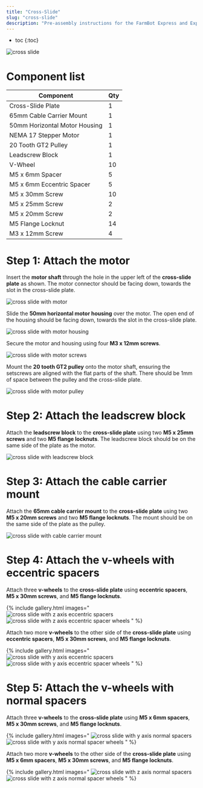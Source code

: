 ```yaml
---
title: "Cross-Slide"
slug: "cross-slide"
description: "Pre-assembly instructions for the FarmBot Express and Express XL cross-slide"
---
```


* toc
{:toc}


![cross slide](_images/cross_slide.png)

# Component list

|Component                     |Qty                           |
|------------------------------|------------------------------|
|Cross-Slide Plate             |1
|65mm Cable Carrier Mount      |1
|50mm Horizontal Motor Housing |1
|NEMA 17 Stepper Motor         |1
|20 Tooth GT2 Pulley           |1
|Leadscrew Block               |1
|V-Wheel                       |10
|M5 x 6mm Spacer               |5
|M5 x 6mm Eccentric Spacer     |5
|M5 x 30mm Screw               |10
|M5 x 25mm Screw               |2
|M5 x 20mm Screw               |2
|M5 Flange Locknut             |14
|M3 x 12mm Screw               |4

# Step 1: Attach the motor

Insert the **motor shaft** through the hole in the upper left of the **cross-slide plate** as shown. The motor connector should be facing down, towards the slot in the cross-slide plate.

![cross slide with motor](_images/cross_slide_with_motor.png)

Slide the **50mm horizontal motor housing** over the motor. The open end of the housing should be facing down, towards the slot in the cross-slide plate.

![cross slide with motor housing](_images/cross_slide_with_motor_housing.png)

Secure the motor and housing using four **M3 x 12mm screws**.

![cross slide with motor screws](_images/cross_slide_with_motor_screws.png)

Mount the **20 tooth GT2 pulley** onto the motor shaft, ensuring the setscrews are aligned with the flat parts of the shaft. There should be 1mm of space between the pulley and the cross-slide plate.

![cross slide with motor pulley](_images/cross_slide_with_motor_pulley.png)

# Step 2: Attach the leadscrew block

Attach the **leadscrew block** to the **cross-slide plate** using two **M5 x 25mm screws** and two **M5 flange locknuts**. The leadscrew block should be on the same side of the plate as the motor.

![cross slide with leadscrew block](_images/cross_slide_with_leadscrew_block.png)

# Step 3: Attach the cable carrier mount

Attach the **65mm cable carrier mount** to the **cross-slide plate** using two **M5 x 20mm screws** and two **M5 flange locknuts**. The mount should be on the same side of the plate as the pulley.

![cross slide with cable carrier mount](_images/cross_slide_with_cable_carrier_mount.png)

# Step 4: Attach the v-wheels with eccentric spacers

Attach three **v-wheels** to the **cross-slide plate** using **eccentric spacers**, **M5 x 30mm screws**, and **M5 flange locknuts**.

{% include gallery.html images="
![cross slide with z axis eccentric spacers](_images/cross_slide_with_z_axis_eccentric_spacers.png)
![cross slide with z axis eccentric spacer wheels](_images/cross_slide_with_z_axis_eccentric_spacer_wheels.png)
" %}

Attach two more **v-wheels** to the other side of the **cross-slide plate** using **eccentric spacers**, **M5 x 30mm screws**, and **M5 flange locknuts**.

{% include gallery.html images="
![cross slide with y axis eccentric spacers](_images/cross_slide_with_y_axis_eccentric_spacers.png)
![cross slide with y axis eccentric spacer wheels](_images/cross_slide_with_y_axis_eccentric_spacer_wheels.png)
" %}

# Step 5: Attach the v-wheels with normal spacers

Attach three **v-wheels** to the **cross-slide plate** using **M5 x 6mm spacers**, **M5 x 30mm screws**, and **M5 flange locknuts**.

{% include gallery.html images="
![cross slide with y axis normal spacers](_images/cross_slide_with_y_axis_normal_spacers.png)
![cross slide with y axis normal spacer wheels](_images/cross_slide_with_y_axis_normal_spacer_wheels.png)
" %}

Attach two more **v-wheels** to the other side of the **cross-slide plate** using **M5 x 6mm spacers**, **M5 x 30mm screws**, and **M5 flange locknuts**.

{% include gallery.html images="
![cross slide with z axis normal spacers](_images/cross_slide_with_z_axis_normal_spacers.png)
![cross slide with z axis normal spacer wheels](_images/cross_slide_with_z_axis_normal_spacer_wheels.png)
" %}
